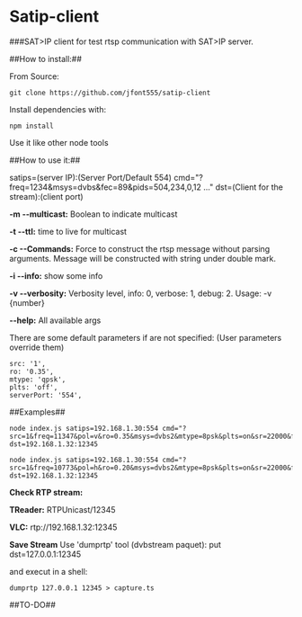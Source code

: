 # Satip-client

###SAT>IP client for test rtsp communication with SAT>IP server.

##How to install:##

From Source:

    git clone https://github.com/jfont555/satip-client

Install dependencies with:

    npm install

Use it like other node tools

##How to use it:##

satips=(server IP):(Server Port/Default 554) cmd="?freq=1234&msys=dvbs&fec=89&pids=504,234,0,12 ..." dst=(Client for the stream):(client port)

**-m --multicast:** Boolean to indicate multicast

**-t --ttl:** time to live for multicast

**-c --Commands:** Force to construct the rtsp message without parsing arguments. Message will be constructed with string under double mark.

**-i --info:** show some info

**-v --verbosity:** Verbosity level, info: 0, verbose: 1, debug: 2. Usage: -v {number}

**--help:** All available args

There are some default parameters if are not specified: (User parameters override them)

    src: '1',
    ro: '0.35',
    mtype: 'qpsk',
    plts: 'off',
    serverPort: '554',

##Examples##

    node index.js satips=192.168.1.30:554 cmd="?src=1&freq=11347&pol=v&ro=0.35&msys=dvbs2&mtype=8psk&plts=on&sr=22000&fec=23&pids=0,17,18,6600,6610,6620,6630" dst=192.168.1.32:12345

    node index.js satips=192.168.1.30:554 cmd="?src=1&freq=10773&pol=h&ro=0.20&msys=dvbs2&mtype=8psk&plts=on&sr=22000&fec=34&pids=0,17,18,96,255,259" dst=192.168.1.32:12345

**Check RTP stream:**

**TReader:** RTPUnicast/12345

**VLC:** rtp://192.168.1.32:12345

**Save Stream** Use 'dumprtp' tool (dvbstream paquet):
put dst=127.0.0.1:12345

and execut in a shell:

    dumprtp 127.0.0.1 12345 > capture.ts



##TO-DO##

